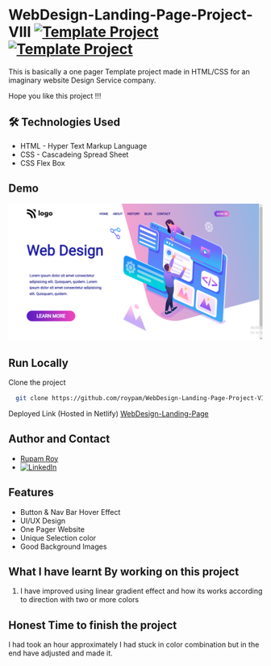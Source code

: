 # WebDesign-Landing-Page-Project-VIII [![Template Project](https://img.shields.io/badge/Template-Project-yellow)](http://www.gnu.org/licenses/agpl-3.0) [![Template Project](https://img.shields.io/badge/Technologies%20-HTML%2FCSS-brightgreen)](http://www.gnu.org/licenses/agpl-3.0)

This is basically a one pager Template project made in HTML/CSS for an imaginary website Design Service company.

Hope you like this project !!!


## 🛠 Technologies Used
  - HTML - Hyper Text Markup Language
  - CSS - Cascadeing Spread Sheet
  - CSS Flex Box

## Demo
<img width="960" alt="" src="https://raw.githubusercontent.com/roypam/WebDesign-Landing-Page-Project-VIII/main/thumbnail.png">

## Run Locally

Clone the project

```bash
  git clone https://github.com/roypam/WebDesign-Landing-Page-Project-VIII.git
```
Deployed Link (Hosted in Netlify)
  [ WebDesign-Landing-Page](https://webdesign-landing-2022.netlify.app/)

## Author and Contact
- [Rupam Roy](https://www.github.com/roypam)
- [![LinkedIn](https://img.shields.io/badge/LinkedIn-0A66C2?style=for-the-badge&logo=LinkedIn&logoColor=white)](https://www.linkedin.com/in/rupam-roy-931848213/)

## Features

- Button & Nav Bar Hover Effect
- UI/UX Design
- One Pager Website
- Unique Selection color
- Good Background Images

## What I have learnt By working on this project
1. I have improved using linear gradient effect and how its works according to direction with two or more colors

## Honest Time to finish the project

I had took an hour approximately I had stuck in color combination but in the end have adjusted and made it.
